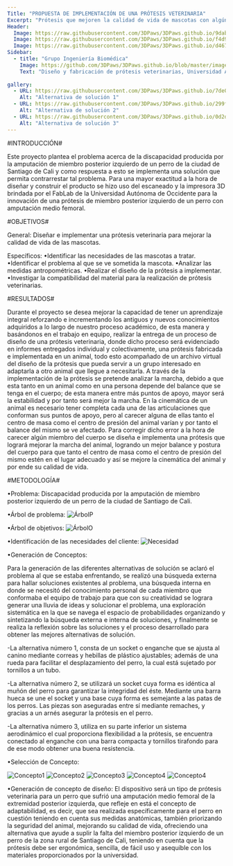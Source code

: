 ```yaml
---
Title: "PROPUESTA DE IMPLEMENTACIÓN DE UNA PRÓTESIS VETERINARIA"
Excerpt: "Prótesis que mejoren la calidad de vida de mascotas con algún tipo de deformación, pérdida total o parcial de uno de sus miembros"
Header:
  Image: https://raw.githubusercontent.com/3DPaws/3DPaws.github.io/9dab74f4934a691be452a82a368cefdd4fe6569f/images/DSC01226.jpg
  Image: https://raw.githubusercontent.com/3DPaws/3DPaws.github.io/f4d9be0fa84f53dc8710d1444ffc702b306d234c/images/DSC01225.jpg
  Image: https://raw.githubusercontent.com/3DPaws/3DPaws.github.io/d46703acad5a07cb5af5d24b1a4e16ddfcf11840/images/DSC01220.jpg
Sidebar:
  - title: "Grupo Ingeniería Biomédica"
    Image: https://github.com/3DPaws/3DPaws.github.io/blob/master/images/DSC01228.jpg?raw=true
    Text: "Diseño y fabricación de prótesis veterinarias, Universidad Autónoma Occidente- Cali"
  
gallery:
  - URL: https://raw.githubusercontent.com/3DPaws/3DPaws.github.io/7de08c026071bc5f94735308b53e2577442581b2/images/vfwefwfw.jpg
    Alt: "Alternativa de solución 1"
  - URL: https://raw.githubusercontent.com/3DPaws/3DPaws.github.io/299ffe7633b2dc9fffd664e77df7b7d9ebaf2104/images/wefwefwefwq.jpg
    Alt: "Alternativa de solución 2"
  - URL: https://raw.githubusercontent.com/3DPaws/3DPaws.github.io/0d2db8d43e214b7ee1ddbbcd60d03beb9d5b153b/images/xswdewdqe.jpg
    Alt: "Alternativa de solución 3"
---
```


#INTRODUCCIÓN#

Este proyecto plantea el problema acerca de la discapacidad producida por la amputación de miembro posterior izquierdo de un perro de la ciudad de Santiago de Cali y como respuesta a esto se implementa una solución que permita contrarrestar tal problema. Para una mayor exactitud a la hora de diseñar y construir el producto se hizo uso del escaneado y la impresora 3D brindada por el FabLab de la Universidad Autónoma de Occidente para la innovación de una prótesis de miembro posterior izquierdo de un perro con amputación medio femoral.

#OBJETIVOS#

General: 
Diseñar e implementar una prótesis veterinaria para mejorar la calidad de vida de las mascotas.

Específicos:
•Identificar las necesidades de las mascotas a tratar.
•Identificar el problema al que se ve sometida la mascota.
•Analizar las medidas antropométricas.
•Realizar el diseño de la prótesis a implementar.
•Investigar la compatibilidad del material para la realización de prótesis veterinarias.

#RESULTADOS#

Durante el proyecto se desea mejorar la capacidad de tener un aprendizaje integral reforzando e incrementando los antiguos y nuevos conocimientos adquiridos a lo largo de nuestro proceso académico, de esta manera y basándonos en el trabajo en equipo, realizar la entrega de un proceso de diseño de una prótesis veterinaria, donde dicho proceso será evidenciado en informes entregados individual y colectivamente, una prótesis fabricada e implementada en un animal, todo esto acompañado de un archivo virtual del diseño de la prótesis que pueda servir a un grupo interesado en adaptarla a otro animal que llegue a necesitarla.
A través de la implementación de la prótesis se pretende analizar la marcha, debido a que esta tanto en un animal como en una persona depende del balance que se tenga en el cuerpo; de esta manera entre más puntos de apoyo, mayor será la estabilidad y por tanto  será mejor la marcha. En la cinemática de un animal es necesario tener completa cada una de las articulaciones que conforman sus puntos de apoyo, pero al carecer alguna de ellas tanto el centro de masa como el centro de presión del animal varían y por tanto el balance del mismo se ve afectado. Para corregir dicho error a la hora de carecer algún miembro del cuerpo se diseña e implementa una prótesis que logrará mejorar la marcha del animal, logrando un mejor balance y postura del cuerpo para que tanto el centro de masa como el centro de presión del mismo estén en el lugar adecuado y así se mejore la cinemática del animal y por ende su calidad de vida.

#METODOLOGÍA#

•Problema:
Discapacidad producida por la amputación de miembro posterior izquierdo de un perro de la ciudad de Santiago de Cali.

•Árbol de problema:
![ÁrbolP](https://raw.githubusercontent.com/3DPaws/3DPaws.github.io/2ab969f0112f6af73a8aa6277afe523cd8a8e2e3/images/IJDISNCUQBDYQS.jpg)

•Árbol de objetivos:
![ÁrbolO](https://raw.githubusercontent.com/3DPaws/3DPaws.github.io/f06d7c6b8f6bc7407738e2c430fee2e54c1365db/images/OBJETIVO.png)

•Identificación de las necesidades del cliente:
![Necesidad](https://raw.githubusercontent.com/3DPaws/3DPaws.github.io/f37c3dac7554ed2c52a8d9ba3867d13ad1d25305/images/Necesidad.JPG)

•Generación de Conceptos:

Para la generación de las diferentes alternativas de solución se aclaró el problema al que se estaba enfrentando, se realizó una búsqueda externa para hallar soluciones existentes al problema, una búsqueda interna en donde se necesitó del conocimiento personal de cada miembro que conformaba el equipo de trabajo para que con su creatividad se lograra generar una lluvia de ideas y solucionar el problema, una exploración sistemática en la que se navega el espacio de probabilidades organizando y sintetizando la búsqueda externa e interna de soluciones, y finalmente se realiza la reflexión sobre las soluciones y el proceso desarrollado para obtener las mejores alternativas de solución. 
  
  -La alternativa número 1, consta de un socket o enganche que se ajusta al canino mediante correas y hebillas de plástico ajustables; además de una rueda para facilitar el desplazamiento del perro, la cual está sujetado por tornillos a un tubo.
  
  -La alternativa número 2, se utilizará un socket cuya forma es idéntica al muñón del perro para garantizar la integridad del éste. Mediante una barra hueca se une el socket y una base cuya forma es semejante a las patas de los perros. Las piezas son aseguradas entre sí mediante remaches, y gracias a un arnés asegurar la prótesis en el perro.
  
  -La alternativa número 3, utiliza en su parte inferior un sistema aerodinámico el cual proporciona flexibilidad a la prótesis, se encuentra  conectado al enganche con una barra compacta y tornillos tirafondo para de ese modo obtener una buena resistencia.
	


•Selección de Concepto:

![Concepto1](https://raw.githubusercontent.com/3DPaws/3DPaws.github.io/366a537078c5b9d282bcc8bd519508a1f4905299/images/Capturaefw.JPG)
![Concepto2](https://raw.githubusercontent.com/3DPaws/3DPaws.github.io/990ea7e2be848e19829eb4d7237660ff8b0a1a5a/images/Foto1.jpg)
![Concepto3](https://raw.githubusercontent.com/3DPaws/3DPaws.github.io/3ca468b7eee37a6a098b26e3fa797166a5075dc2/images/Foto2.jpg)
![Concepto4](https://raw.githubusercontent.com/3DPaws/3DPaws.github.io/54aa0b1f307162022d542253235c7d02d8c6cb1d/images/Foto4.jpg)
![Concepto4](https://raw.githubusercontent.com/3DPaws/3DPaws.github.io/a4e9a150aca563215f5353cc7ad1a76af4b9c950/images/DSC01237.jpg)

•Generación de concepto de diseño:
El dispositivo será un tipo de prótesis veterinaria para un perro que sufrió una amputación medio femoral de la extremidad posterior izquierda, que refleje en está el concepto de adaptabilidad, es decir, que sea realizada específicamente para el perro en cuestión teniendo en cuenta sus medidas anatómicas, también priorizando la seguridad del animal, mejorando su calidad de vida, ofreciendo una alternativa que ayude a suplir la falta del miembro posterior izquierdo de un perro de la zona rural de Santiago de Cali, teniendo en cuenta que la prótesis debe ser ergonómica, sencilla, de fácil uso y asequible con los materiales proporcionados por la universidad.
